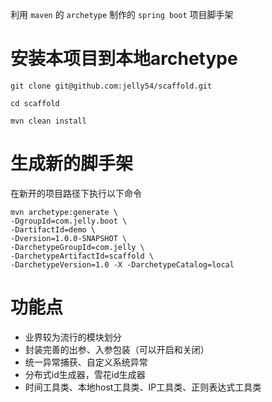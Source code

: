 利用 `maven` 的 `archetype` 制作的 `spring boot` 项目脚手架

# 安装本项目到本地archetype

```shell script
git clone git@github.com:jelly54/scaffold.git

cd scaffold

mvn clean install
```

# 生成新的脚手架

在新开的项目路径下执行以下命令

```shell script
mvn archetype:generate \
-DgroupId=com.jelly.boot \
-DartifactId=demo \
-Dversion=1.0.0-SNAPSHOT \
-DarchetypeGroupId=com.jelly \
-DarchetypeArtifactId=scaffold \
-DarchetypeVersion=1.0 -X -DarchetypeCatalog=local 
```

# 功能点

- 业界较为流行的模块划分
- 封装完善的出参、入参包装（可以开启和关闭）
- 统一异常捕获、自定义系统异常
- 分布式id生成器，雪花id生成器
- 时间工具类、本地host工具类、IP工具类、正则表达式工具类

